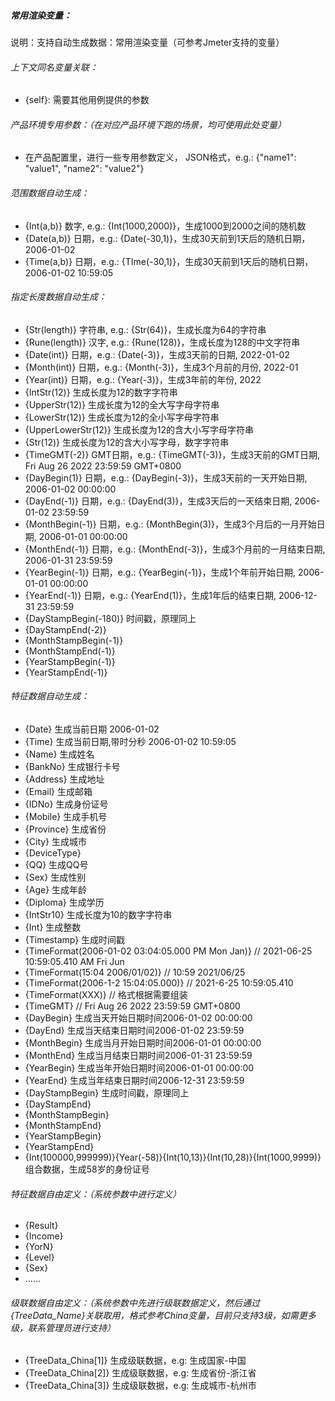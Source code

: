 ##### 常用渲染变量：
说明：支持自动生成数据：常用渲染变量（可参考Jmeter支持的变量）

###### 上下文同名变量关联：
- {self}: 需要其他用例提供的参数

###### 产品环境专用参数：（在对应产品环境下跑的场景，均可使用此处变量）
- 在产品配置里，进行一些专用参数定义， JSON格式，e.g.: {"name1": "value1", "name2": "value2"}

###### 范围数据自动生成：
- {Int(a,b)} 数字, e.g.: {Int(1000,2000)}，生成1000到2000之间的随机数
- {Date(a,b)} 日期，e.g.: {Date(-30,1)}，生成30天前到1天后的随机日期，2006-01-02
- {Time(a,b)} 日期，e.g.: {TIme(-30,1)}，生成30天前到1天后的随机日期，2006-01-02 10:59:05

###### 指定长度数据自动生成：
- {Str(length)} 字符串, e.g.: {Str(64)}，生成长度为64的字符串
- {Rune(length)} 汉字, e.g.: {Rune(128)}，生成长度为128的中文字符串
- {Date(int)}    日期，e.g.: {Date(-3)}，生成3天前的日期, 2022-01-02
- {Month(int)}    日期，e.g.: {Month(-3)}，生成3个月前的月份, 2022-01
- {Year(int)}    日期，e.g.: {Year(-3)}，生成3年前的年份, 2022
- {IntStr(12)}  生成长度为12的数字字符串
- {UpperStr(12)}  生成长度为12的全大写字母字符串
- {LowerStr(12)}  生成长度为12的全小写字母字符串
- {UpperLowerStr(12)}  生成长度为12的含大小写字母字符串
- {Str(12)}  生成长度为12的含大小写字母，数字字符串
- {TimeGMT(-2)}  GMT日期，e.g.: {TimeGMT(-3)}，生成3天前的GMT日期, Fri Aug 26 2022 23:59:59 GMT+0800
- {DayBegin(1)} 日期，e.g.: {DayBegin(-3)}，生成3天前的一天开始日期, 2006-01-02 00:00:00
- {DayEnd(-1)} 日期，e.g.: {DayEnd(3)}，生成3天后的一天结束日期, 2006-01-02 23:59:59
- {MonthBegin(-1)} 日期，e.g.: {MonthBegin(3)}，生成3个月后的一月开始日期, 2006-01-01 00:00:00
- {MonthEnd(-1)}   日期，e.g.: {MonthEnd(-3)}，生成3个月前的一月结束日期, 2006-01-31 23:59:59
- {YearBegin(-1)}  日期，e.g.: {YearBegin(-1)}，生成1个年前开始日期, 2006-01-01 00:00:00
- {YearEnd(-1)}    日期，e.g.: {YearEnd(1)}，生成1年后的结束日期, 2006-12-31 23:59:59
- {DayStampBegin(-180)}  时间戳，原理同上
- {DayStampEnd(-2)}
- {MonthStampBegin(-1)}
- {MonthStampEnd(-1)}
- {YearStampBegin(-1)}
- {YearStampEnd(-1)}


###### 特征数据自动生成：
- {Date}   生成当前日期  2006-01-02
- {Time}   生成当前日期,带时分秒 2006-01-02 10:59:05
- {Name}   生成姓名
- {BankNo}  生成银行卡号
- {Address}  生成地址
- {Email}    生成邮箱
- {IDNo}     生成身份证号
- {Mobile}   生成手机号
- {Province}  生成省份
- {City}      生成城市
- {DeviceType}
- {QQ}       生成QQ号
- {Sex}      生成性别
- {Age}      生成年龄
- {Diploma}   生成学历
- {IntStr10}  生成长度为10的数字字符串
- {Int}     生成整数
- {Timestamp}   生成时间戳
- {TimeFormat(2006-01-02 03:04:05.000 PM Mon Jan)}  // 2021-06-25 10:59:05.410 AM Fri Jun
- {TimeFormat(15:04 2006/01/02)}  // 10:59 2021/06/25
- {TimeFormat(2006-1-2 15:04:05.000)}  // 2021-6-25 10:59:05.410
- {TimeFormat(XXX)} // 格式根据需要组装
- {TimeGMT} // Fri Aug 26 2022 23:59:59 GMT+0800
- {DayBegin}   生成当天开始日期时间2006-01-02 00:00:00
- {DayEnd}     生成当天结束日期时间2006-01-02 23:59:59
- {MonthBegin}  生成当月开始日期时间2006-01-01 00:00:00
- {MonthEnd}    生成当月结束日期时间2006-01-31 23:59:59
- {YearBegin}    生成当年开始日期时间2006-01-01 00:00:00
- {YearEnd}      生成当年结束日期时间2006-12-31 23:59:59
- {DayStampBegin} 生成时间戳，原理同上
- {DayStampEnd}
- {MonthStampBegin}
- {MonthStampEnd}
- {YearStampBegin}
- {YearStampEnd}
- {Int(100000,999999)}{Year(-58)}{Int(10,13)}{Int(10,28)}{Int(1000,9999)}  组合数据，生成58岁的身份证号

###### 特征数据自由定义：（系统参数中进行定义）
- {Result}
- {Income}
- {YorN}
- {Level}
- {Sex}
- ……

###### 级联数据自由定义：（系统参数中先进行级联数据定义，然后通过{TreeData_Name}关联取用，格式参考China变量，目前只支持3级，如需更多级，联系管理员进行支持）
- {TreeData_China[1]}            生成级联数据，e.g: 生成国家-中国
- {TreeData_China[2]}         生成级联数据，e.g: 生成省份-浙江省
- {TreeData_China[3]}      生成级联数据，e.g: 生成城市-杭州市
